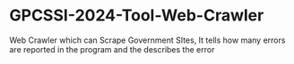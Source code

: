# GPCSSI-2024-Tool-Web-Crawler
Web Crawler which can Scrape Government SItes, It tells how many errors are reported in the program and the describes the error
